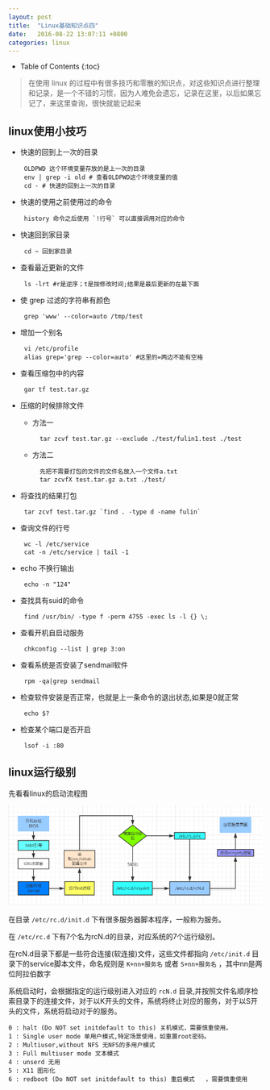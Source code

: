 ```yaml
---
layout: post
title:	"Linux基础知识点四"
date:	2016-08-22 13:07:11 +0800
categories:	linux
---
```


* Table of Contents
{:toc}

> 在使用 linux 的过程中有很多技巧和零散的知识点，对这些知识点进行整理和记录，是一个不错的习惯，因为人难免会遗忘，记录在这里，以后如果忘记了，来这里查询，很快就能记起来


## linux使用小技巧
 * 快速的回到上一次的目录

		OLDPWD 这个环境变量存放的是上一次的目录
		env | grep -i old # 查看OLDPWD这个环境变量的值 
		cd - # 快速的回到上一次的目录
 * 快速的使用之前使用过的命令
 
		history 命令之后使用 `!行号` 可以直接调用对应的命令
 * 快速回到家目录
 
		cd ~ 回到家目录
 * 查看最近更新的文件

		ls -lrt #r是逆序；t是按修改时间;结果是最后更新的在最下面
 * 使 grep 过滤的字符串有颜色
 
		grep 'www' --color=auto /tmp/test
 * 增加一个别名

		vi /etc/profile
		alias grep='grep --color=auto' #这里的=两边不能有空格
 * 查看压缩包中的内容

		gar tf test.tar.gz
 * 压缩的时候排除文件

	- 方法一
	
			tar zcvf test.tar.gz --exclude ./test/fulin1.test ./test
	- 方法二

			先把不需要打包的文件的文件名放入一个文件a.txt
			tar zcvfX test.tar.gz a.txt ./test/
 * 将查找的结果打包

		tar zcvf test.tar.gz `find . -type d -name fulin`
 * 查询文件的行号

		wc -l /etc/service
		cat -n /etc/service | tail -1
 * echo 不换行输出

		echo -n "124"
 * 查找具有suid的命令

		find /usr/bin/ -type f -perm 4755 -exec ls -l {} \;
 * 查看开机自启动服务
	 
		chkconfig --list | grep 3:on
 * 查看系统是否安装了sendmail软件
	 	
		rpm -qa|grep sendmail

 * 检查软件安装是否正常，也就是上一条命令的退出状态,如果是0就正常

		echo $?

 * 检查某个端口是否开启

		lsof -i :80

## linux运行级别

 先看看linux的启动流程图

![](/image/start.PNG)

 在目录 `/etc/rc.d/init.d` 下有很多服务器脚本程序，一般称为服务。

 在 `/etc/rc.d` 下有7个名为rcN.d的目录，对应系统的7个运行级别。

 在rcN.d目录下都是一些符合连接(软连接)文件，这些文件都指向 `/etc/init.d` 目录下的service脚本文件，命名规则是 `K+nn+服务名` 或者 `S+nn+服务名` ，其中nn是两位阿拉伯数字

 系统启动时，会根据指定的运行级别进入对应的 `rcN.d` 目录,并按照文件名顺序检索目录下的连接文件，对于以K开头的文件，系统将终止对应的服务，对于以S开头的文件，系统将启动对于的服务。

	0 : halt (Do NOT set initdefault to this) 关机模式，需要慎重使用。
	1 : Single user mode 单用户模式,特定场景使用，如重置root密码。
	2 : Multiuser,without NFS 无NFS的多用户模式
	3 : Full multiuser mode 文本模式
	4 : unserd 无用
	5 : X11 图形化
	6 : redboot (Do NOT set initdefault to this) 重启模式	，需要慎重使用
